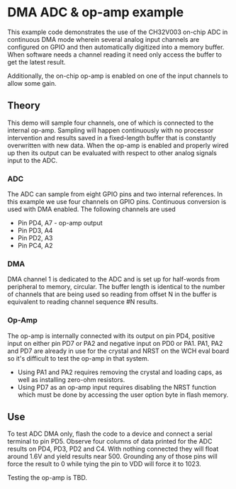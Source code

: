 # DMA ADC & op-amp example
This example code demonstrates the use of the CH32V003 on-chip ADC in continuous
DMA mode wherein several analog input channels are configured on GPIO and then
automatically digitized into a memory buffer. When software needs a channel
reading it need only access the buffer to get the latest result.

Additionally, the on-chip op-amp is enabled on one of the input channels to
allow some gain.

## Theory
This demo will sample four channels, one of which is connected to the internal
op-amp. Sampling will happen continuously with no processor intervention and
results saved in a fixed-length buffer that is constantly overwritten with
new data. When the op-amp is enabled and properly wired up then its output can
be evaluated with respect to other analog signals input to the ADC.

### ADC
The ADC can sample from eight GPIO pins and two internal references. In this
example we use four channels on GPIO pins. Continuous conversion is used with
DMA enabled. The following channels are used
* Pin PD4, A7 - op-amp output
* Pin PD3, A4
* Pin PD2, A3
* Pin PC4, A2

### DMA
DMA channel 1 is dedicated to the ADC and is set up for half-words from peripheral
to memory, circular. The buffer length is identical to the number of channels that
are being used so reading from offset N in the buffer is equivalent to reading
channel sequence #N results.

### Op-Amp
The op-amp is internally connected with its output on pin PD4, positive input on
either pin PD7 or PA2 and negative input on PD0 or PA1. PA1, PA2 and PD7 are
already in use for the crystal and NRST on the WCH eval board so it's difficult
to test the op-amp in that system.
* Using PA1 and PA2 requires removing the crystal and loading caps, as well as
installing zero-ohm resistors.
* Using PD7 as an op-amp input requires disabling the NRST function which must
be done by accessing the user option byte in flash memory.

## Use
To test ADC DMA only, flash the code to a device and connect a serial terminal
to pin PD5. Observe four columns of data printed for the ADC results on
PD4, PD3, PD2 and C4. With nothing connected they will float around 1.6V and
yield results near 500. Grounding any of those pins will force the result to 0
while tying the pin to VDD will force it to 1023.

Testing the op-amp is TBD.
